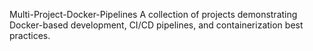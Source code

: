 Multi-Project-Docker-Pipelines
A collection of projects demonstrating Docker-based development, CI/CD pipelines, and containerization best practices.
